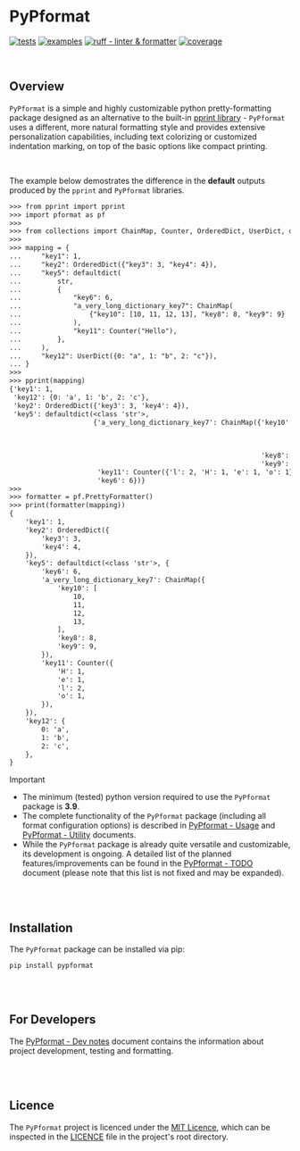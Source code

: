 # PyPformat

[![tests](https://github.com/SpectraL519/pypformat/actions/workflows/tests.yaml/badge.svg)](https://github.com/SpectraL519/pypformat/actions/workflows/tests)
[![examples](https://github.com/SpectraL519/pypformat/actions/workflows/examples.yaml/badge.svg)](https://github.com/SpectraL519/pypformat/actions/workflows/examples)
[![ruff - linter & formatter](https://github.com/SpectraL519/pypformat/actions/workflows/ruff.yaml/badge.svg)](https://github.com/SpectraL519/pypformat/actions/workflows/ruff)
[![coverage](https://img.shields.io/endpoint?url=https://gist.githubusercontent.com/SpectraL519/60ba7283e412ea91cd2db2b3b649003d/raw/pypf_covbadge.json)]()

<br />

## Overview

`PyPformat` is a simple and highly customizable python pretty-formatting package designed as an alternative to the built-in [pprint library](https://docs.python.org/3/library/pprint.html) - `PyPformat` uses a different, more natural formatting style and provides extensive personalization capabilities, including text colorizing or customized indentation marking, on top of the basic options like compact printing.

<br />

The example below demostrates the difference in the **default** outputs produced by the `pprint` and `PyPformat` libraries.

```txt
>>> from pprint import pprint
>>> import pformat as pf
>>>
>>> from collections import ChainMap, Counter, OrderedDict, UserDict, defaultdict
>>>
>>> mapping = {
...     "key1": 1,
...     "key2": OrderedDict({"key3": 3, "key4": 4}),
...     "key5": defaultdict(
...         str,
...         {
...             "key6": 6,
...             "a_very_long_dictionary_key7": ChainMap(
...                 {"key10": [10, 11, 12, 13], "key8": 8, "key9": 9}
...             ),
...             "key11": Counter("Hello"),
...         },
...     ),
...     "key12": UserDict({0: "a", 1: "b", 2: "c"}),
... }
>>>
>>> pprint(mapping)
{'key1': 1,
 'key12': {0: 'a', 1: 'b', 2: 'c'},
 'key2': OrderedDict({'key3': 3, 'key4': 4}),
 'key5': defaultdict(<class 'str'>,
                     {'a_very_long_dictionary_key7': ChainMap({'key10': [10,
                                                                         11,
                                                                         12,
                                                                         13],
                                                               'key8': 8,
                                                               'key9': 9}),
                      'key11': Counter({'l': 2, 'H': 1, 'e': 1, 'o': 1}),
                      'key6': 6})}
>>>
>>> formatter = pf.PrettyFormatter()
>>> print(formatter(mapping))
{
    'key1': 1,
    'key2': OrderedDict({
        'key3': 3,
        'key4': 4,
    }),
    'key5': defaultdict(<class 'str'>, {
        'key6': 6,
        'a_very_long_dictionary_key7': ChainMap({
            'key10': [
                10,
                11,
                12,
                13,
            ],
            'key8': 8,
            'key9': 9,
        }),
        'key11': Counter({
            'H': 1,
            'e': 1,
            'l': 2,
            'o': 1,
        }),
    }),
    'key12': {
        0: 'a',
        1: 'b',
        2: 'c',
    },
}
```

> [!IMPORTANT]
>
> - The minimum (tested) python version required to use the `PyPformat` package is **3.9**.
> - The complete functionality of the `PyPformat` package (including all format configuration options) is described in [PyPformat - Usage](https://github.com/SpectraL519/pypformat/blob/v1.2.3/docs/usage.md) and [PyPformat - Utility](https://github.com/SpectraL519/pypformat/blob/v1.2.3/docs/utility.md) documents.
> - While the `PyPformat` package is already quite versatile and customizable, its development is ongoing. A detailed list of the planned features/improvements can be found in the [PyPformat - TODO](https://github.com/SpectraL519/pypformat/blob/v1.2.3/docs/todo.md) document (please note that this list is not fixed and may be expanded).

<br />
<br />

## Installation

The `PyPformat` package can be installed via pip:

```shell
pip install pypformat
```

<br />
<br />

## For Developers

The [PyPformat - Dev notes](https://github.com/SpectraL519/pypformat/blob/v1.2.3/docs/dev_notes.md) document contains the information about project development, testing and formatting.

<br />
<br />

## Licence

The `PyPformat` project is licenced under the [MIT Licence](https://opensource.org/license/mit/), which can be inspected in the [LICENCE](https://github.com/SpectraL519/pypformat/blob/v1.2.3/LICENSE) file in the project's root directory.

